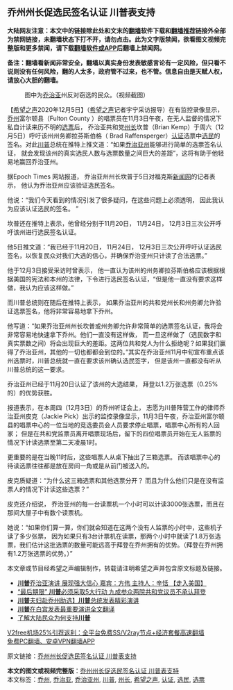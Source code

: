 <h2>乔州州长促选民签名认证 川普表支持</h2> <p class="notice"><b>大陆网友注意：本文中的链接除此处和文末的<a href="https://github.com/bannedbook/fanqiang" >翻墙</a>软件下载和<a href="https://github.com/killgcd/justmysocks/blob/master/README.md">翻墙推荐</a>链接外全部为禁网链接，未翻墙状态下打不开，请勿点击。此为文字版禁闻，欲看图文视频完整版和更多禁闻，请下载<a href="https://github.com/bannedbook/fanqiang">翻墙软件或APP</a>后翻墙上禁闻网。</p><p>备注：翻墙看新闻非常安全，翻墙以真实身份发表敏感言论有一定风险，但只看不说则没有任何风险，翻的人太多，政府管不过来，也不管。信息自由是天赋人权，请放心大胆的翻墙。</b></p>  <div class="entry"> <figure><figcaption>图中为<a href="https://www.bannedbook.org/bnews/tag/%E4%B9%94%E6%B2%BB%E4%BA%9A/" class="st_tag internal_tag" rel="tag" title="标签 乔治亚 下的日志">乔治亚</a>州反对窃选的民众。（视频截图）</figcaption></figure> <p>【<span class='wp_keywordlink_affiliate'><a href="https://www.soundofhope.org" title="希望之声" target="_blank">希望之声</a></span>2020年12月5日】（<a href="https://www.bannedbook.org/bnews/tag/%e5%b8%8c%e6%9c%9b%e4%b9%8b%e5%a3%b0/" class="st_tag internal_tag" rel="tag" title="标签 希望之声 下的日志">希望之声</a>记者宇宁采访报导）在有监控录像显示， <a href="https://www.bannedbook.org/bnews/tag/%E4%B9%94%E5%B7%9E/" class="st_tag internal_tag" rel="tag" title="标签 乔州 下的日志">乔州</a>富尔顿县（Fulton County ）的唱票员在11月3日午夜，在无人监督的情况下私自计读来历不明的<a href="https://www.bannedbook.org/bnews/tag/%E9%80%89%E7%A5%A8/" class="st_tag internal_tag" rel="tag" title="标签 选票 下的日志">选票</a>后， 乔治亚共和党<a href="https://www.bannedbook.org/bnews/tag/%E5%B7%9E%E9%95%BF/" class="st_tag internal_tag" rel="tag" title="标签 州长 下的日志">州长</a>坎普（Brian Kemp）于周六（12月5日）呼吁该州州务卿拉芬斯伯格（ Brad Raffensperger）<a href="https://www.bannedbook.org/bnews/tag/%E8%AE%A4%E8%AF%81/" class="st_tag internal_tag" rel="tag" title="标签 认证 下的日志">认证</a>选票中<a href="https://www.bannedbook.org/bnews/tag/%E9%80%89%E6%B0%91/" class="st_tag internal_tag" rel="tag" title="标签 选民 下的日志">选民</a>的签名。对此<a href="https://www.bannedbook.org/bnews/tag/%e5%b7%9d%e6%99%ae/" class="st_tag internal_tag" rel="tag" title="标签 川普 下的日志">川普</a>总统在推特上推文道：“如果<a href="https://www.bannedbook.org/bnews/tag/%e4%b9%94%e6%b2%bb%e4%ba%9a%e5%b7%9e/" class="st_tag internal_tag" rel="tag" title="标签 乔治亚州 下的日志">乔治亚州</a>能够进行简单的选票签名认证， 就会发现该州的真实选民人数与选票数量之间巨大的差距”，这将有助于他轻易地赢回乔治亚州。</p> <p>据Epoch Times 网站报道， 乔治亚州州长坎普于5日对福克斯<span class='wp_keywordlink_affiliate'><a href="https://www.bannedbook.org/" title="新闻网">新闻网</a></span>的记者表示， 他认为乔治亚州应该验证选民签名。</p> <p>他说：“我们今天看到的情况引发了很多疑问，在这些问题上必须透明， 因此我认为应该认证选民的签名。 ”</p> <p>坎普还在推特上表示，他曾经分别于11月20日， 11月24日， 12月3日三次公开呼吁该州进行选民签名认证。</p>  <p>他5日推文道：“我已经于11月20日， 11月24日， 12月3日三次公开呼吁认证选民签名，以恢复民众对我们大选的信心，并确保乔治亚州只计读了合法选票。”</p> <p>他于12月3日接受采访时曾表示， 他一直认为该州的州务卿拉芬斯伯格应该根据根据美国的宪法和本州的法律，下令进行选民签名认证，“但是他一直没有要求这样做，我认为应该这样做。”</p> <p>而川普总统则在随后在推特上表示， 如果乔治亚州的共和党州长和州务卿允许验证选票签名，他将非常容易地拿下乔州。</p> <p>他写道：“如果乔治亚州州长坎普或州务卿允许非常简单的选票签名认证，我将会非常容易地快速拿下乔州。他们一直没有这样做， 而一旦这样做了（选民数字和真实票数之间）将会出现巨大的差距。这两位共和党人为什么拒绝呢？如果我们赢得了乔治亚州，其他的一切也都都会到位的。”其实在乔治亚州11月中旬宣布重点该州选票时，川普总统就一直在要求该州确认选民签字， 但是该州一直都没有听从川普总统的这一要求。 </p>  <p></p> <p>乔治亚州已经于11月20日认证了该州的大选结果， 拜登以1.2万张选票（0.25%的）的优势获胜。</p> <p>报道表示，在本周四（12月3日）的乔州听证会上， 志愿为川普阵营工作的律师乔治亚州皮克（Jackie Pick）出示的监控录像显示，11月3日午夜，乔治亚州富尔顿县的唱票中心的一位当地的竞选委员会人员要求停止唱票，唱票中心所有的人回家； 但是在共和党监票员离开唱票现场后，留下的四位唱票员开始在无人监票的情况下计读选票至第二天凌晨1时。</p> <p>更重要的是在当晚11时后，这些唱票人从桌下抽出了三箱选票。 而该唱票中心的待读选票往往都是放在房间一角或是从前门被送入的。</p>  <p>皮克质疑道：“为什么这三箱选票和其他选票分开？ 而且为什么他们只是在没有监票人的情况下计读这些选票？”</p> <p>皮克还介绍说， 乔治亚州的每一台读票机一个小时可以计读3000张选票，而且在那间大屋子中有数个读票机。</p> <p>她说：“如果你们算一算，你们就会知道在这两个没有人监票的小时中，这些机子读了多少张票， 因为如果只有3台计票机在读票，那两个小时中就读了1.8万张选票，我们估计这批选票的数量可能远高于拜登在乔州拥有的优势。（拜登在乔州拥有1.2万张选票的优势。）”</p> <p>本文章或节目经希望之声编辑制作，转载请注明希望之声并包含原文标题及链接。</p>  <ul class='op-related-articles' title='相关阅读'> <li><a href='https://www.bannedbook.org/bnews/bannedvideo/20201206/1443023.html' target='_blank'><b>川普</b>乔治亚演讲 展现强大信心  嘉宾：方伟  主持人：辛恬 【走入美国】</a></li> <li><a href='https://www.bannedbook.org/bnews/cnnews/20201206/1443021.html' target='_blank'>“最后期限” <b>川普</b>必须采取5大行动 九成参众两院共和党议员不承认拜登</a></li> <li><a href='https://www.bannedbook.org/bnews/taiwannews/20201206/1443016.html' target='_blank'><b>川普</b>夫妇赴乔州助选】<b>川普</b>总统发表精彩演讲</a></li> <li><a href='https://www.bannedbook.org/bnews/ccpdope/20201206/1443015.html' target='_blank'><b>川普</b>在白宫发表最重要演讲全文翻译</a></li> <li><a href='https://www.bannedbook.org/bnews/comments/20201206/1443013.html' target='_blank'>了解大陆民众为何支持<b>川普</b></a></li> </ul> <p class="texttj"> <a href="https://www.bannedbook.org/forum23/topic22702.html" target="_blank">V2free机场25%引荐返利：全平台免费SS/V2ray节点+经济套餐高速翻墙</a><br/> <a href="https://github.com/bannedbook/fanqiang/wiki/%E7%A6%81%E9%97%BB%E7%BD%91%E5%AE%89%E5%8D%93%E7%BF%BB%E5%A2%99%E6%96%B0%E9%97%BBAPP" target="_blank">免费PC翻墙、安卓VPN翻墙APP</a></p><p>原文链接：<a class="src_link"  href="https://www.soundofhope.org/post/450712" target="_blank">乔州州长促选民签名认证 川普表支持</a></p><a name='sharetosocial'></a>       <div><b>本文的图文或视频完整版</b>：<a href='https://www.bannedbook.org/bnews/comments/20201206/1443022.html'>乔州州长促选民签名认证 川普表支持</a></div>  </div><!--END ENTRY--> <div class="postfooter"> <div>本文标签：<a href="https://www.bannedbook.org/bnews/tag/%E4%B9%94%E5%B7%9E/" rel="tag">乔州</a>, <a href="https://www.bannedbook.org/bnews/tag/%E4%B9%94%E6%B2%BB%E4%BA%9A/" rel="tag">乔治亚</a>, <a href="https://www.bannedbook.org/bnews/tag/%e4%b9%94%e6%b2%bb%e4%ba%9a%e5%b7%9e/" rel="tag">乔治亚州</a>, <a href="https://www.bannedbook.org/bnews/tag/%e5%b7%9d%e6%99%ae/" rel="tag">川普</a>, <a href="https://www.bannedbook.org/bnews/tag/%E5%B7%9E%E9%95%BF/" rel="tag">州长</a>, <a href="https://www.bannedbook.org/bnews/tag/%e5%b8%8c%e6%9c%9b%e4%b9%8b%e5%a3%b0/" rel="tag">希望之声</a>, <a href="https://www.bannedbook.org/bnews/tag/%E8%AE%A4%E8%AF%81/" rel="tag">认证</a>, <a href="https://www.bannedbook.org/bnews/tag/%E9%80%89%E6%B0%91/" rel="tag">选民</a>, <a href="https://www.bannedbook.org/bnews/tag/%E9%80%89%E7%A5%A8/" rel="tag">选票</a></div>  </div><!--END POSTFOOTER--> 